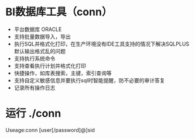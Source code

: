 # BI数据库工具（conn）

  * 平台数据库 ORACLE
  * 支持批量数据导入，导出
  * 执行SQL并格式化打印，在生产环境没有IDE工具支持的情况下解决SQLPLUS默认输出格式乱的问题
  * 支持执行系统命令
  * 支持查看执行计划并格式化打印
  * 快捷操作，如库表搜索，主键，索引查询等
  * 支持自定义敏感信息并要执行sql时智能提醒，防不必要的审计答复
  * 记录所有操作日志
  
# 运行 ./conn

Useage:conn [user[/password]@]sid

